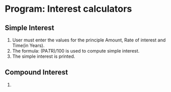 # Program: Interest calculators
## Simple Interest
1.	User must enter the values for the principle Amount, Rate of interest and Time(in Years).
2.	The formula: (PA*T*R)/100 is used to compute simple interest.
3.	The simple interest is printed.

## Compound Interest
1. 

